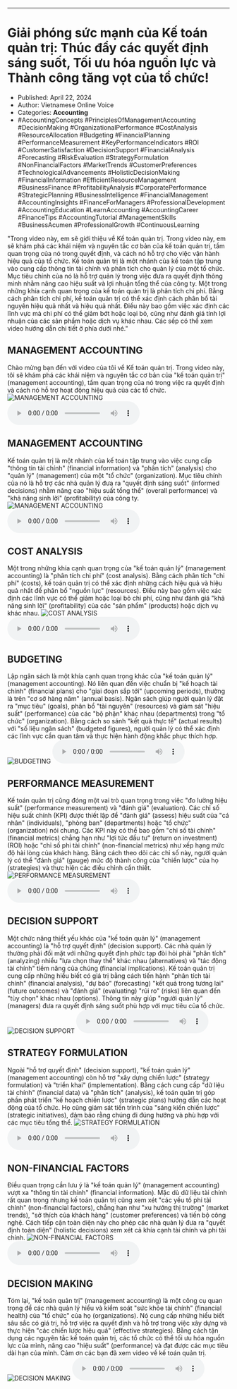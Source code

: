 
---

# Giải phóng sức mạnh của Kế toán quản trị: Thúc đẩy các quyết định sáng suốt, Tối ưu hóa nguồn lực và Thành công tăng vọt của tổ chức!

- Published: April 22, 2024
- Author: Vietnamese Online Voice
- Categories: **Accounting**
- #AccountingConcepts #PrinciplesOfManagementAccounting #DecisionMaking #OrganizationalPerformance #CostAnalysis #ResourceAllocation #Budgeting #FinancialPlanning #PerformanceMeasurement #KeyPerformanceIndicators #ROI #CustomerSatisfaction #DecisionSupport #FinancialAnalysis #Forecasting #RiskEvaluation #StrategyFormulation #NonFinancialFactors #MarketTrends #CustomerPreferences #TechnologicalAdvancements #HolisticDecisionMaking #FinancialInformation #EfficientResourceManagement #BusinessFinance #ProfitabilityAnalysis #CorporatePerformance #StrategicPlanning #BusinessIntelligence #FinancialManagement #AccountingInsights #FinanceForManagers #ProfessionalDevelopment #AccountingEducation #LearnAccounting #AccountingCareer #FinanceTips #AccountingTutorial #ManagementSkills #BusinessAcumen #ProfessionalGrowth #ContinuousLearning

"Trong video này, em sẽ giới thiệu về Kế toán quản trị. Trong video này, em sẽ khám phá các khái niệm và nguyên tắc cơ bản của kế toán quản trị, tầm quan trọng của nó trong quyết định, và cách nó hỗ trợ cho việc vận hành hiệu quả của tổ chức. Kế toán quản trị là một nhánh của kế toán tập trung vào cung cấp thông tin tài chính và phân tích cho quản lý của một tổ chức. Mục tiêu chính của nó là hỗ trợ quản lý trong việc đưa ra quyết định thông minh nhằm nâng cao hiệu suất và lợi nhuận tổng thể của công ty. Một trong những khía cạnh quan trọng của kế toán quản trị là phân tích chi phí. Bằng cách phân tích chi phí, kế toán quản trị có thể xác định cách phân bổ tài nguyên hiệu quả nhất và hiệu quả nhất. Điều này bao gồm việc xác định các lĩnh vực mà chi phí có thể giảm bớt hoặc loại bỏ, cũng như đánh giá tính lợi nhuận của các sản phẩm hoặc dịch vụ khác nhau. Các sếp có thể xem video hướng dẫn chi tiết ở phía dưới nhé."


## MANAGEMENT ACCOUNTING

Chào mừng bạn đến với video của tôi về Kế toán quản trị. Trong video này, tôi sẽ khám phá các khái niệm và nguyên tắc cơ bản của "kế toán quản trị" (management accounting), tầm quan trọng của nó trong việc ra quyết định và cách nó hỗ trợ hoạt động hiệu quả của các tổ chức.
![MANAGEMENT ACCOUNTING](https://http-archiver-apis-production-80.schnworks.com/storage/images/transitions/2024-04-22/transition--7482551167-Montserrat-Medium-7B1FA2.jpg)
<audio controls>
    <source src="https://http-archiver-apis-production-80.schnworks.com/storage/audio/file-5016413028.mp3" type="audio/mpeg">
</audio>



## MANAGEMENT ACCOUNTING

Kế toán quản trị là một nhánh của kế toán tập trung vào việc cung cấp "thông tin tài chính" (financial information) và "phân tích" (analysis) cho "quản lý" (management) của một "tổ chức" (organization). Mục tiêu chính của nó là hỗ trợ các nhà quản lý đưa ra "quyết định sáng suốt" (informed decisions) nhằm nâng cao "hiệu suất tổng thể" (overall performance) và "khả năng sinh lời" (profitability) của công ty.
![MANAGEMENT ACCOUNTING](https://http-archiver-apis-production-80.schnworks.com/storage/images/transitions/2024-04-22/transition--38893623157-Montserrat-SemiBold-7B1FA2.jpg)
<audio controls>
    <source src="https://http-archiver-apis-production-80.schnworks.com/storage/audio/file-38563656485.mp3" type="audio/mpeg">
</audio>



## COST ANALYSIS

Một trong những khía cạnh quan trọng của "kế toán quản lý" (management accounting) là "phân tích chi phí" (cost analysis). Bằng cách phân tích "chi phí" (costs), kế toán quản trị có thể xác định những cách hiệu quả và hiệu quả nhất để phân bổ "nguồn lực" (resources). Điều này bao gồm việc xác định các lĩnh vực có thể giảm hoặc loại bỏ chi phí, cũng như đánh giá "khả năng sinh lời" (profitability) của các "sản phẩm" (products) hoặc dịch vụ khác nhau.
![COST ANALYSIS](https://http-archiver-apis-production-80.schnworks.com/storage/images/transitions/2024-04-22/transition--22600903758-Montserrat-Black-283593.jpg)
<audio controls>
    <source src="https://http-archiver-apis-production-80.schnworks.com/storage/audio/file-34734943598.mp3" type="audio/mpeg">
</audio>



## BUDGETING

Lập ngân sách là một khía cạnh quan trọng khác của "kế toán quản lý" (management accounting). Nó liên quan đến việc chuẩn bị "kế hoạch tài chính" (financial plans) cho "giai đoạn sắp tới" (upcoming periods), thường là trên "cơ sở hàng năm" (annual basis). Ngân sách giúp người quản lý đặt ra "mục tiêu" (goals), phân bổ "tài nguyên" (resources) và giám sát "hiệu suất" (performance) của các "bộ phận" khác nhau (departments) trong "tổ chức" (organization). Bằng cách so sánh "kết quả thực tế" (actual results) với "số liệu ngân sách" (budgeted figures), người quản lý có thể xác định các lĩnh vực cần quan tâm và thực hiện hành động khắc phục thích hợp.
![BUDGETING](https://http-archiver-apis-production-80.schnworks.com/storage/images/transitions/2024-04-22/transition--19830328910-Montserrat-ExtraBold-673AB7.jpg)
<audio controls>
    <source src="https://http-archiver-apis-production-80.schnworks.com/storage/audio/file-8865863418.mp3" type="audio/mpeg">
</audio>



## PERFORMANCE MEASUREMENT

Kế toán quản trị cũng đóng một vai trò quan trọng trong việc "đo lường hiệu suất" (performance measurement) và "đánh giá" (evaluation). Các chỉ số hiệu suất chính (KPI) được thiết lập để "đánh giá" (assess) hiệu suất của "cá nhân" (individuals), "phòng ban" (departments) hoặc "tổ chức" (organization) nói chung. Các KPI này có thể bao gồm "chỉ số tài chính" (financial metrics) chẳng hạn như "lợi tức đầu tư" (return on investment) (ROI) hoặc "chỉ số phi tài chính" (non-financial metrics) như xếp hạng mức độ hài lòng của khách hàng. Bằng cách theo dõi các chỉ số này, người quản lý có thể "đánh giá" (gauge) mức độ thành công của "chiến lược" của họ (strategies) và thực hiện các điều chỉnh cần thiết.
![PERFORMANCE MEASUREMENT](https://http-archiver-apis-production-80.schnworks.com/storage/images/transitions/2024-04-22/transition--24165911108-Montserrat-Regular-4A148C.jpg)
<audio controls>
    <source src="https://http-archiver-apis-production-80.schnworks.com/storage/audio/file-21097366253.mp3" type="audio/mpeg">
</audio>



## DECISION SUPPORT

Một chức năng thiết yếu khác của "kế toán quản lý" (management accounting) là "hỗ trợ quyết định" (decision support). Các nhà quản lý thường phải đối mặt với những quyết định phức tạp đòi hỏi phải "phân tích" (analyzing) nhiều "lựa chọn thay thế" khác nhau (alternatives) và "tác động tài chính" tiềm năng của chúng (financial implications). Kế toán quản trị cung cấp những hiểu biết có giá trị bằng cách tiến hành "phân tích tài chính" (financial analysis), "dự báo" (forecasting) "kết quả trong tương lai" (future outcomes) và "đánh giá" (evaluating) "rủi ro" (risks) liên quan đến "tùy chọn" khác nhau (options). Thông tin này giúp "người quản lý" (managers) đưa ra quyết định sáng suốt phù hợp với mục tiêu của tổ chức.
![DECISION SUPPORT](https://http-archiver-apis-production-80.schnworks.com/storage/images/transitions/2024-04-22/transition--31568832680-Montserrat-Bold-1A237E.jpg)
<audio controls>
    <source src="https://http-archiver-apis-production-80.schnworks.com/storage/audio/file-1725359655.mp3" type="audio/mpeg">
</audio>



## STRATEGY FORMULATION

Ngoài "hỗ trợ quyết định" (decision support), "kế toán quản lý" (management accounting) còn hỗ trợ "xây dựng chiến lược" (strategy formulation) và "triển khai" (implementation). Bằng cách cung cấp "dữ liệu tài chính" (financial data) và "phân tích" (analysis), kế toán quản trị góp phần phát triển "kế hoạch chiến lược" (strategic plans) hướng dẫn các hoạt động của tổ chức. Họ cũng giám sát tiến trình của "sáng kiến ​​chiến lược" (strategic initiatives), đảm bảo rằng chúng đi đúng hướng và phù hợp với các mục tiêu tổng thể.
![STRATEGY FORMULATION](https://http-archiver-apis-production-80.schnworks.com/storage/images/transitions/2024-04-22/transition--50896316922-Montserrat-ExtraBold-880E4F.jpg)
<audio controls>
    <source src="https://http-archiver-apis-production-80.schnworks.com/storage/audio/file-3638114847.mp3" type="audio/mpeg">
</audio>



## NON-FINANCIAL FACTORS

Điều quan trọng cần lưu ý là "kế toán quản lý" (management accounting) vượt xa "thông tin tài chính" (financial information). Mặc dù dữ liệu tài chính rất quan trọng nhưng kế toán quản trị cũng xem xét "các yếu tố phi tài chính" (non-financial factors), chẳng hạn như "xu hướng thị trường" (market trends), "sở thích của khách hàng" (customer preferences) và tiến bộ công nghệ. Cách tiếp cận toàn diện này cho phép các nhà quản lý đưa ra "quyết định toàn diện" (holistic decisions) xem xét cả khía cạnh tài chính và phi tài chính.
![NON-FINANCIAL FACTORS](https://http-archiver-apis-production-80.schnworks.com/storage/images/transitions/2024-04-22/transition--19860231625-Montserrat-Regular-9C27B0.jpg)
<audio controls>
    <source src="https://http-archiver-apis-production-80.schnworks.com/storage/audio/file-22992966623.mp3" type="audio/mpeg">
</audio>



## DECISION MAKING

Tóm lại, "kế toán quản trị" (management accounting) là một công cụ quan trọng để các nhà quản lý hiểu và kiểm soát "sức khỏe tài chính" (financial health) của "tổ chức" của họ (organizations). Nó cung cấp những hiểu biết sâu sắc có giá trị, hỗ trợ việc ra quyết định và hỗ trợ trong việc xây dựng và thực hiện "các chiến lược hiệu quả" (effective strategies). Bằng cách tận dụng các nguyên tắc kế toán quản trị, các tổ chức có thể tối ưu hóa nguồn lực của mình, nâng cao "hiệu suất" (performance) và đạt được các mục tiêu dài hạn của mình. Cảm ơn các bạn đã xem video về kế toán quản trị.
![DECISION MAKING](https://http-archiver-apis-production-80.schnworks.com/storage/images/transitions/2024-04-22/transition--41208289543-Montserrat-Bold-4A148C.jpg)
<audio controls>
    <source src="https://http-archiver-apis-production-80.schnworks.com/storage/audio/file-410081372.mp3" type="audio/mpeg">
</audio>

